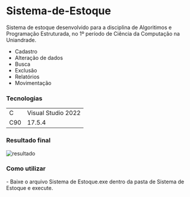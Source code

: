 <h1>Sistema-de-Estoque</h1>

Sistema de estoque desenvolvido para a disciplina de Algoritimos e Programação Estruturada, no 1º período de Ciência da Computação na Uniandrade.
- Cadastro
- Alteração de dados
- Busca
- Exclusão
- Relatórios
- Movimentação

<h3>Tecnologias</h3>
<table>
  <tr>
    <td>C</td>
    <td>Visual Studio 2022</td>
  </tr>
  <tr>
    <td>C90</td>
    <td>17.5.4</td>
  </tr>
</table>

<h3>Resultado final</h3>

![resultado](https://github.com/ThiagoIanuch/Sistema-de-Estoque/assets/63036139/259d65d3-a6fd-467e-beab-1395dcabacbd)

<h3>Como utilizar</h3>
- Baixe o arquivo Sistema de Estoque.exe dentro da pasta de Sistema de Estoque e execute.
